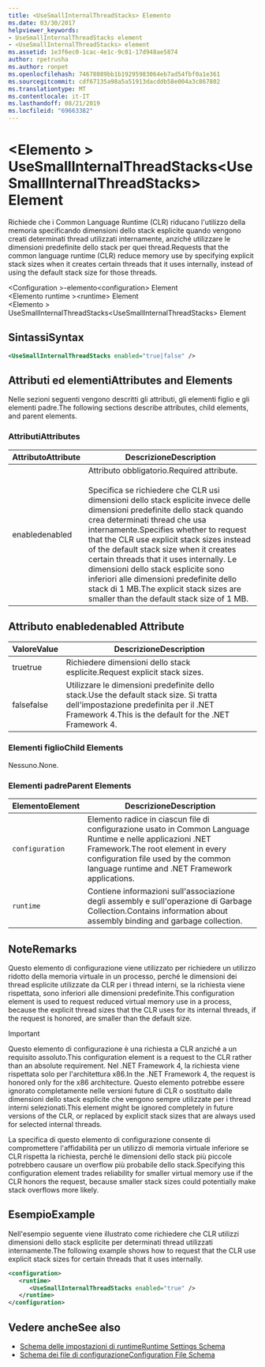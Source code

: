 ```yaml
---
title: <UseSmallInternalThreadStacks> Elemento
ms.date: 03/30/2017
helpviewer_keywords:
- UseSmallInternalThreadStacks element
- <UseSmallInternalThreadStacks> element
ms.assetid: 1e3f6ec0-1cac-4e1c-9c81-17d948ae5874
author: rpetrusha
ms.author: ronpet
ms.openlocfilehash: 74678089bb1b19295983064eb7ad54fbf0a1e361
ms.sourcegitcommit: cdf67135a98a5a51913dacddb58e004a3c867802
ms.translationtype: MT
ms.contentlocale: it-IT
ms.lasthandoff: 08/21/2019
ms.locfileid: "69663382"
---
```

# <a name="usesmallinternalthreadstacks-element"></a><span data-ttu-id="fa146-102">\<Elemento > UseSmallInternalThreadStacks</span><span class="sxs-lookup"><span data-stu-id="fa146-102">\<UseSmallInternalThreadStacks> Element</span></span>
<span data-ttu-id="fa146-103">Richiede che i Common Language Runtime (CLR) riducano l'utilizzo della memoria specificando dimensioni dello stack esplicite quando vengono creati determinati thread utilizzati internamente, anziché utilizzare le dimensioni predefinite dello stack per quei thread.</span><span class="sxs-lookup"><span data-stu-id="fa146-103">Requests that the common language runtime (CLR) reduce memory use by specifying explicit stack sizes when it creates certain threads that it uses internally, instead of using the default stack size for those threads.</span></span>  
  
 <span data-ttu-id="fa146-104">\<Configuration >-elemento</span><span class="sxs-lookup"><span data-stu-id="fa146-104">\<configuration> Element</span></span>  
<span data-ttu-id="fa146-105">\<Elemento runtime ></span><span class="sxs-lookup"><span data-stu-id="fa146-105">\<runtime> Element</span></span>  
<span data-ttu-id="fa146-106">\<Elemento > UseSmallInternalThreadStacks</span><span class="sxs-lookup"><span data-stu-id="fa146-106">\<UseSmallInternalThreadStacks> Element</span></span>  
  
## <a name="syntax"></a><span data-ttu-id="fa146-107">Sintassi</span><span class="sxs-lookup"><span data-stu-id="fa146-107">Syntax</span></span>  
  
```xml  
<UseSmallInternalThreadStacks enabled="true|false" />  
```  
  
## <a name="attributes-and-elements"></a><span data-ttu-id="fa146-108">Attributi ed elementi</span><span class="sxs-lookup"><span data-stu-id="fa146-108">Attributes and Elements</span></span>  
 <span data-ttu-id="fa146-109">Nelle sezioni seguenti vengono descritti gli attributi, gli elementi figlio e gli elementi padre.</span><span class="sxs-lookup"><span data-stu-id="fa146-109">The following sections describe attributes, child elements, and parent elements.</span></span>  
  
### <a name="attributes"></a><span data-ttu-id="fa146-110">Attributi</span><span class="sxs-lookup"><span data-stu-id="fa146-110">Attributes</span></span>  
  
|<span data-ttu-id="fa146-111">Attributo</span><span class="sxs-lookup"><span data-stu-id="fa146-111">Attribute</span></span>|<span data-ttu-id="fa146-112">Descrizione</span><span class="sxs-lookup"><span data-stu-id="fa146-112">Description</span></span>|  
|---------------|-----------------|  
|<span data-ttu-id="fa146-113">enabled</span><span class="sxs-lookup"><span data-stu-id="fa146-113">enabled</span></span>|<span data-ttu-id="fa146-114">Attributo obbligatorio.</span><span class="sxs-lookup"><span data-stu-id="fa146-114">Required attribute.</span></span><br /><br /> <span data-ttu-id="fa146-115">Specifica se richiedere che CLR usi dimensioni dello stack esplicite invece delle dimensioni predefinite dello stack quando crea determinati thread che usa internamente.</span><span class="sxs-lookup"><span data-stu-id="fa146-115">Specifies whether to request that the CLR use explicit stack sizes instead of the default stack size when it creates certain threads that it uses internally.</span></span> <span data-ttu-id="fa146-116">Le dimensioni dello stack esplicite sono inferiori alle dimensioni predefinite dello stack di 1 MB.</span><span class="sxs-lookup"><span data-stu-id="fa146-116">The explicit stack sizes are smaller than the default stack size of 1 MB.</span></span>|  
  
## <a name="enabled-attribute"></a><span data-ttu-id="fa146-117">Attributo enabled</span><span class="sxs-lookup"><span data-stu-id="fa146-117">enabled Attribute</span></span>  
  
|<span data-ttu-id="fa146-118">Valore</span><span class="sxs-lookup"><span data-stu-id="fa146-118">Value</span></span>|<span data-ttu-id="fa146-119">Descrizione</span><span class="sxs-lookup"><span data-stu-id="fa146-119">Description</span></span>|  
|-----------|-----------------|  
|<span data-ttu-id="fa146-120">true</span><span class="sxs-lookup"><span data-stu-id="fa146-120">true</span></span>|<span data-ttu-id="fa146-121">Richiedere dimensioni dello stack esplicite.</span><span class="sxs-lookup"><span data-stu-id="fa146-121">Request explicit stack sizes.</span></span>|  
|<span data-ttu-id="fa146-122">false</span><span class="sxs-lookup"><span data-stu-id="fa146-122">false</span></span>|<span data-ttu-id="fa146-123">Utilizzare le dimensioni predefinite dello stack.</span><span class="sxs-lookup"><span data-stu-id="fa146-123">Use the default stack size.</span></span> <span data-ttu-id="fa146-124">Si tratta dell'impostazione predefinita per il .NET Framework 4.</span><span class="sxs-lookup"><span data-stu-id="fa146-124">This is the default for the .NET Framework 4.</span></span>|  
  
### <a name="child-elements"></a><span data-ttu-id="fa146-125">Elementi figlio</span><span class="sxs-lookup"><span data-stu-id="fa146-125">Child Elements</span></span>  
 <span data-ttu-id="fa146-126">Nessuno.</span><span class="sxs-lookup"><span data-stu-id="fa146-126">None.</span></span>  
  
### <a name="parent-elements"></a><span data-ttu-id="fa146-127">Elementi padre</span><span class="sxs-lookup"><span data-stu-id="fa146-127">Parent Elements</span></span>  
  
|<span data-ttu-id="fa146-128">Elemento</span><span class="sxs-lookup"><span data-stu-id="fa146-128">Element</span></span>|<span data-ttu-id="fa146-129">Descrizione</span><span class="sxs-lookup"><span data-stu-id="fa146-129">Description</span></span>|  
|-------------|-----------------|  
|`configuration`|<span data-ttu-id="fa146-130">Elemento radice in ciascun file di configurazione usato in Common Language Runtime e nelle applicazioni .NET Framework.</span><span class="sxs-lookup"><span data-stu-id="fa146-130">The root element in every configuration file used by the common language runtime and .NET Framework applications.</span></span>|  
|`runtime`|<span data-ttu-id="fa146-131">Contiene informazioni sull'associazione degli assembly e sull'operazione di Garbage Collection.</span><span class="sxs-lookup"><span data-stu-id="fa146-131">Contains information about assembly binding and garbage collection.</span></span>|  
  
## <a name="remarks"></a><span data-ttu-id="fa146-132">Note</span><span class="sxs-lookup"><span data-stu-id="fa146-132">Remarks</span></span>  
 <span data-ttu-id="fa146-133">Questo elemento di configurazione viene utilizzato per richiedere un utilizzo ridotto della memoria virtuale in un processo, perché le dimensioni dei thread esplicite utilizzate da CLR per i thread interni, se la richiesta viene rispettata, sono inferiori alle dimensioni predefinite.</span><span class="sxs-lookup"><span data-stu-id="fa146-133">This configuration element is used to request reduced virtual memory use in a process, because the explicit thread sizes that the CLR uses for its internal threads, if the request is honored, are smaller than the default size.</span></span>  
  
> [!IMPORTANT]
>  <span data-ttu-id="fa146-134">Questo elemento di configurazione è una richiesta a CLR anziché a un requisito assoluto.</span><span class="sxs-lookup"><span data-stu-id="fa146-134">This configuration element is a request to the CLR rather than an absolute requirement.</span></span> <span data-ttu-id="fa146-135">Nel .NET Framework 4, la richiesta viene rispettata solo per l'architettura x86.</span><span class="sxs-lookup"><span data-stu-id="fa146-135">In the .NET Framework 4, the request is honored only for the x86 architecture.</span></span> <span data-ttu-id="fa146-136">Questo elemento potrebbe essere ignorato completamente nelle versioni future di CLR o sostituito dalle dimensioni dello stack esplicite che vengono sempre utilizzate per i thread interni selezionati.</span><span class="sxs-lookup"><span data-stu-id="fa146-136">This element might be ignored completely in future versions of the CLR, or replaced by explicit stack sizes that are always used for selected internal threads.</span></span>  
  
 <span data-ttu-id="fa146-137">La specifica di questo elemento di configurazione consente di compromettere l'affidabilità per un utilizzo di memoria virtuale inferiore se CLR rispetta la richiesta, perché le dimensioni dello stack più piccole potrebbero causare un overflow più probabile dello stack.</span><span class="sxs-lookup"><span data-stu-id="fa146-137">Specifying this configuration element trades reliability for smaller virtual memory use if the CLR honors the request, because smaller stack sizes could potentially make stack overflows more likely.</span></span>  
  
## <a name="example"></a><span data-ttu-id="fa146-138">Esempio</span><span class="sxs-lookup"><span data-stu-id="fa146-138">Example</span></span>  
 <span data-ttu-id="fa146-139">Nell'esempio seguente viene illustrato come richiedere che CLR utilizzi dimensioni dello stack esplicite per determinati thread utilizzati internamente.</span><span class="sxs-lookup"><span data-stu-id="fa146-139">The following example shows how to request that the CLR use explicit stack sizes for certain threads that it uses internally.</span></span>  
  
```xml  
<configuration>  
   <runtime>  
      <UseSmallInternalThreadStacks enabled="true" />  
   </runtime>  
</configuration>  
```  
  
## <a name="see-also"></a><span data-ttu-id="fa146-140">Vedere anche</span><span class="sxs-lookup"><span data-stu-id="fa146-140">See also</span></span>

- [<span data-ttu-id="fa146-141">Schema delle impostazioni di runtime</span><span class="sxs-lookup"><span data-stu-id="fa146-141">Runtime Settings Schema</span></span>](index.md)
- [<span data-ttu-id="fa146-142">Schema dei file di configurazione</span><span class="sxs-lookup"><span data-stu-id="fa146-142">Configuration File Schema</span></span>](../index.md)
